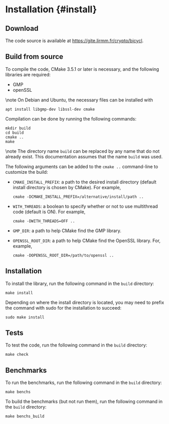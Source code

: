 # Installation {#install}

## Download

The code source is available at https://gite.lirmm.fr/crypto/bicycl.

## Build from source

To compile the code, CMake 3.5.1 or later is necessary, and the following
libraries are required:
  - GMP
  - openSSL

\note On Debian and Ubuntu, the necessary files can be installed with

    apt install libgmp-dev libssl-dev cmake


Compilation can be done by running the following commands:

    mkdir build
    cd build
    cmake ..
    make

\note The directory name `build` can be replaced by any name that do not already
exist. This documentation assumes that the name `build` was used.

The following arguments can be added to the `cmake ..` command-line to customize
the build:

  - `CMAKE_INSTALL_PREFIX`: a path to the desired install directory (default
    install directory is chosen by CMake). For example,
    ```
    cmake -DCMAKE_INSTALL_PREFIX=/alternative/install/path ..
    ```
  
  - `WITH_THREADS`: a boolean to specify whether or not to use multithread code
    (default is ON). For example, 
    ```
    cmake -DWITH_THREADS=OFF ..
    ```
  - `GMP_DIR`: a path to help CMake find the GMP library.

  - `OPENSSL_ROOT_DIR`: a path to help CMake find the OpenSSL library. For,
    example,
    ```
    cmake -DOPENSSL_ROOT_DIR=/path/to/openssl ..
    ```

## Installation

To install the library, run the following command in the `build` directory:

    make install


Depending on where the install directory is located, you may need to prefix the
command with sudo for the installation to succeed:

    sudo make install


## Tests

To test the code, run the following command in the `build` directory:

    make check

## Benchmarks

To run the benchmarks, run the following command in the `build` directory:

    make benchs


To build the benchmarks (but not run them), run the following command in the
`build` directory:

    make benchs_build

